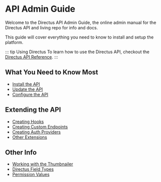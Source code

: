 # API Admin Guide

Welcome to the Directus API Admin Guide, the online admin manual for the Directus API and living repo for info and docs.

This guide will cover everything you need to know to install and setup the platform.

::: tip Using Directus
To learn how to use the Directus API, checkout the [Directus API Reference](../reference.md).
:::

## What You Need to Know Most

* [Install the API](./install.md)
* [Update the API](./update.md)
* [Configure the API](./configure.md)

## Extending the API

* [Creating Hooks](./hooks.md)
* [Creating Custom Endpoints](./custom-endpoint.md)
* [Creating Auth Providers](./auth-provider.md)
* [Other Extensions](./extensions.md)

## Other Info

* [Working with the Thumbnailer](./thumbnailer.md)
* [Directus Field Types](./field-types.md)
* [Permission Values](./permissions.md)